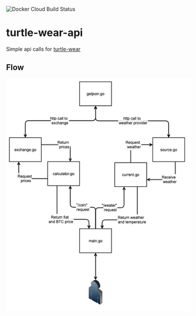 ![Docker Cloud Build Status](https://img.shields.io/docker/cloud/build/ijhdev/turtle-wear-api?style=flat-square)

# turtle-wear-api
Simple api calls for [turtle-wear](https://github.com/seperot/turtle-wear)

## Flow
![flowmap](docs/flowmap.png)
